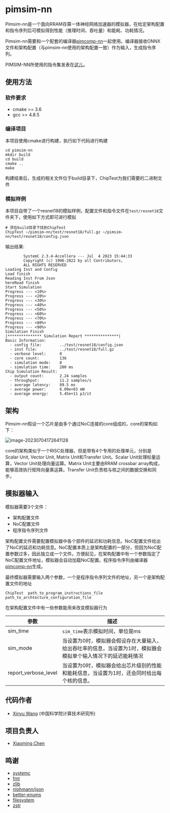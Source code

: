 # pimsim-nn

Pimsim-nn是一个面向RRAM存算一体神经网络加速器的模拟器，在给定架构配置和指令序列后可模拟得到性能（推理时间、吞吐量）和能耗、功耗情况。

Pimsim-nn需要和一个配套的编译器[pimcomp-nn](https://github.com/sunxt99/PIMCOMP-NN)一起使用。编译器接收ONNX文件和架构配置（与pimsim-nn使用的架构配置一致）作为输入，生成指令序列。

PIMSIM-NN所使用的指令集发表在[这儿](https://arxiv.org/abs/2308.06449)。

## 使用方法

### 软件要求
- cmake >= 3.6
- gcc >= 4.8.5
### 编译项目
本项目使用cmake进行构建，执行如下代码进行构建
```shell
cd pimsim-nn
mkdir build
cd build 
cmake ..
make 
```
构建结束后，生成的相关文件位于build目录下，ChipTest为我们需要的二进制文件
### 模拟样例
本项目自带了一个resnet18的模拟样例，配置文件和指令文件在`test/resnet18`文件夹下，使用如下方式即可进行模拟

```shell
# 须在build目录下找到ChipTest
ChipTest ~/pimsim-nn/test/resnet18/full.gz ~/pimsim-nn/test/resnet18/config.json
```

输出结果:
```shell
        SystemC 2.3.4-Accellera --- Jul  4 2023 15:44:33
        Copyright (c) 1996-2022 by all Contributors,
        ALL RIGHTS RESERVED
Loading Inst and Config
Load finish
Reading Inst From Json
hereRead finish
Start Simulation
Progress --- <10%>
Progress --- <20%>
Progress --- <30%>
Progress --- <40%>
Progress --- <50%>
Progress --- <60%>
Progress --- <70%>
Progress --- <80%>
Progress --- <90%>
Simulation Finish
|*************** Simulation Report ***************|
Basic Information:
  - config file:        ../test/resnet18/config.json
  - inst file:          ../test/resnet18/full.gz
  - verbose level:      0
  - core count:         136
  - simulation mode:    0
  - simulation time:    200 ms
Chip Simulation Result:
  - output count:       2.24 samples
  - throughput:         11.2 samples/s
  - average latency:    89.5 ms
  - average power:      6.09e+03 mW
  - average energy:     5.45e+11 pJ/it
```

## 架构

 Pimsim-nn假设一个芯片是由多个通过NoC连接的core组成的，core的架构如下：

![image-20230704172641128](https://s2.loli.net/2023/07/04/Y9ZeKzpTORIiakJ.png)

core的架构类似于一个RISC处理器，但是带有4个专用的处理单元，分别是Scalar Unit, Vector Unit, Matrix Unit和Transfer Unit。Scalar Unit处理标量运算，Vector Unit处理向量运算。Matrix Unit主要由RRAM crossbar array构成，能够高效执行矩阵向量乘运算。Transfer Unit负责核与核之间的数据交换和同步。

## 模拟器输入

模拟器需要3个文件：

- 架构配置文件
- NoC配置文件
- 程序指令序列文件

架构配置文件需要配置模拟器中各个部件的延迟和功耗信息。NoC配置文件给出了NoC的延迟和功耗信息。NoC配置本质上是架构配置的一部分，但因为NoC配置参数过多，因此独立成一个文件。方便起见，在架构配置中有一个参数指定了NoC配置文件地址，模拟器会自动加载NoC配置。程序指令序列由编译器[pimcomp-nn](https://github.com/sunxt99/PIMCOMP-NN)生成。

最终模拟器需要输入两个参数，一个是程序指令序列文件的地址，另一个是架构配置文件的地址

```shell
ChipTest  path_to_program_instructions_file  path_to_archtecture_configuration_file 
```

在架构配置文件中有一些参数能用来改变模拟器行为

| 参数                 | 描述                                                         |
| -------------------- | ------------------------------------------------------------ |
| sim_time             | `sim_time`表示模拟时间，单位是ms                             |
| sim_mode             | 当设置为0时，模拟器会假设存在大量输入，给出吞吐率的信息，当设置为1时，模拟器会模拟单个输入情况下的延迟能耗情况 |
| report_verbose_level | 当设置为0时，模拟器会给出芯片级别的性能和能耗信息，当设置为1时，还会同时给出每个核的信息。 |

## 代码作者

- [Xinyu Wang](wangxinyu22s@ict.ac.cn) (中国科学院计算技术研究所)

## 项目负责人
- [Xiaoming Chen](https://people.ucas.edu.cn/~chenxm)

## 鸣谢
- [systemc](https://github.com/accellera-official/systemc)
- [fmt](https://github.com/fmtlib/fmt)
- [zlib](https://github.com/madler/zlib)
- [nlohmann/json](https://github.com/nlohmann/json)
- [better-enums](https://github.com/aantron/better-enums)
- [filesystem](https://github.com/gulrak/filesystem)
- [zstr](https://github.com/mateidavid/zstr)